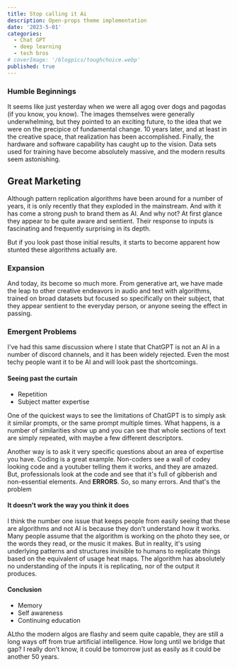 ```yaml
---
title: Stop calling it Ai
description: Open-props theme implementation
date: '2023-5-01'
categories:
  - Chat GPT
  - deep learning
  - tech bros
# coverImage: '/blogpics/toughchoice.webp'
published: true
---
```


### Humble Beginnings

It seems like just yesterday when we were all agog over dogs and pagodas (if you know, you know). The images themselves were generally underwhelming, but they pointed to an exciting future, to the idea that we were on the precipice of fundamental change. 10 years later, and at least in the creative space, that realization has been accomplished. Finally, the hardware and software capability has caught up to the vision. Data sets used for training have become absolutely massive, and the modern results seem astonishing.

## Great Marketing

Although pattern replication algorithms have been around for a number of years, it is only recently that they exploded in the mainstream. And with it has come a strong push to brand them as AI. And why not? At first glance they appear to be quite aware and sentient. Their response to inputs is fascinating and frequently surprising in its depth.

But if you look past those initial results, it starts to become apparent how stunted these algorithms actually are.

### Expansion

And today, its become so much more. From generative art, we have made the leap to other creative endeavors in audio and text with algorithms, trained on broad datasets but focused so specifically on their subject, that they appear sentient to the everyday person, or anyone seeing the effect in passing.

### Emergent Problems

I've had this same discussion where I state that ChatGPT is not an AI in a number of discord channels, and it has been widely rejected. Even the most techy people want it to be AI and will look past the shortcomings.

#### Seeing past the curtain

- Repetition
- Subject matter expertise

One of the quickest ways to see the limitations of ChatGPT is to simply ask it similar prompts, or the same prompt multiple times. What happens, is a number of similarities show up and you can see that whole sections of text are simply repeated, with maybe a few different descriptors.

Another way is to ask it very specific questions about an area of expertise you have. Coding is a great example. Non-coders see a wall of codey looking code and a youtuber telling them it works, and they are amazed. But, professionals look at the code and see that it's full of gibberish and non-essential elements. And **ERRORS**. So, so many errors. And that's the problem

#### It doesn't work the way you think it does

I think the number one issue that keeps people from easily seeing that these are algorithms and not AI is because they don't understand how it works. Many people assume that the algorithm is working on the photo they see, or the words they read, or the music it makes. But in reality, it's using underlying patterns and structures invisible to humans to replicate things based on the equivalent of usage heat maps. The algorithm has absolutely no understanding of the inputs it is replicating, nor of the output it produces.

#### Conclusion

- Memory
- Self awareness
- Continuing education

ALtho the modern algos are flashy and seem quite capable, they are still a long ways off from true artificial intelligence. How long until we bridge that gap? I really don't know, it could be tomorrow just as easily as it could be another 50 years.
